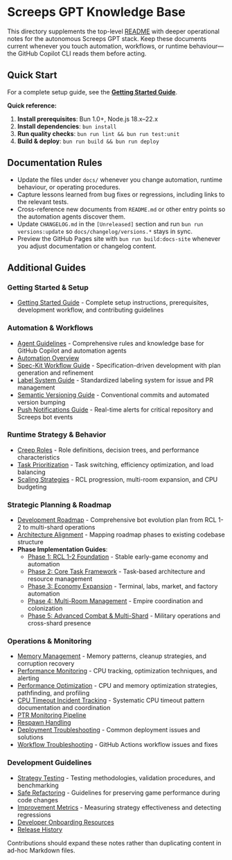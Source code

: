 # Screeps GPT Knowledge Base

This directory supplements the top-level [README](../README.md) with deeper operational notes for the autonomous Screeps GPT
stack. Keep these documents current whenever you touch automation, workflows, or runtime behaviour—the GitHub Copilot CLI reads
them before acting.

## Quick Start

For a complete setup guide, see the **[Getting Started Guide](getting-started.md)**.

**Quick reference:**

1. **Install prerequisites**: Bun 1.0+, Node.js 18.x–22.x
2. **Install dependencies**: `bun install`
3. **Run quality checks**: `bun run lint && bun run test:unit`
4. **Build & deploy**: `bun run build && bun run deploy`

## Documentation Rules

- Update the files under `docs/` whenever you change automation, runtime behaviour, or operating procedures.
- Capture lessons learned from bug fixes or regressions, including links to the relevant tests.
- Cross-reference new documents from `README.md` or other entry points so the automation agents discover them.
- Update `CHANGELOG.md` in the `[Unreleased]` section and run `bun run versions:update` so `docs/changelog/versions.*` stays in sync.
- Preview the GitHub Pages site with `bun run build:docs-site` whenever you adjust documentation or changelog content.

## Additional Guides

### Getting Started & Setup

- [Getting Started Guide](getting-started.md) - Complete setup instructions, prerequisites, development workflow, and contributing guidelines

### Automation & Workflows

- [Agent Guidelines](../AGENTS.md) - Comprehensive rules and knowledge base for GitHub Copilot and automation agents
- [Automation Overview](automation/overview.md)
- [Spec-Kit Workflow Guide](automation/spec-kit-workflow.md) - Specification-driven development with plan generation and refinement
- [Label System Guide](automation/label-system.md) - Standardized labeling system for issue and PR management
- [Semantic Versioning Guide](automation/semantic-versioning-guide.md) - Conventional commits and automated version bumping
- [Push Notifications Guide](automation/push-notifications.md) - Real-time alerts for critical repository and Screeps bot events

### Runtime Strategy & Behavior

- [Creep Roles](runtime/strategy/creep-roles.md) - Role definitions, decision trees, and performance characteristics
- [Task Prioritization](runtime/strategy/task-prioritization.md) - Task switching, efficiency optimization, and load balancing
- [Scaling Strategies](runtime/strategy/scaling-strategies.md) - RCL progression, multi-room expansion, and CPU budgeting

### Strategic Planning & Roadmap

- [Development Roadmap](strategy/roadmap.md) - Comprehensive bot evolution plan from RCL 1-2 to multi-shard operations
- [Architecture Alignment](strategy/architecture.md) - Mapping roadmap phases to existing codebase structure
- **Phase Implementation Guides**:
  - [Phase 1: RCL 1-2 Foundation](strategy/phases/01-foundation.md) - Stable early-game economy and automation
  - [Phase 2: Core Task Framework](strategy/phases/02-core-framework.md) - Task-based architecture and resource management
  - [Phase 3: Economy Expansion](strategy/phases/03-economy-expansion.md) - Terminal, labs, market, and factory automation
  - [Phase 4: Multi-Room Management](strategy/phases/04-multi-room.md) - Empire coordination and colonization
  - [Phase 5: Advanced Combat & Multi-Shard](strategy/phases/05-advanced-combat.md) - Military operations and cross-shard presence

### Operations & Monitoring

- [Memory Management](runtime/operations/memory-management.md) - Memory patterns, cleanup strategies, and corruption recovery
- [Performance Monitoring](runtime/operations/performance-monitoring.md) - CPU tracking, optimization techniques, and alerting
- [Performance Optimization](operations/performance-optimization.md) - CPU and memory optimization strategies, pathfinding, and profiling
- [CPU Timeout Incident Tracking](operations/cpu-timeout-incidents.md) - Systematic CPU timeout pattern documentation and coordination
- [PTR Monitoring Pipeline](operations/stats-monitoring.md)
- [Respawn Handling](operations/respawn-handling.md)
- [Deployment Troubleshooting](operations/deployment-troubleshooting.md) - Common deployment issues and solutions
- [Workflow Troubleshooting](operations/workflow-troubleshooting.md) - GitHub Actions workflow issues and fixes

### Development Guidelines

- [Strategy Testing](runtime/development/strategy-testing.md) - Testing methodologies, validation procedures, and benchmarking
- [Safe Refactoring](runtime/development/safe-refactoring.md) - Guidelines for preserving game performance during code changes
- [Improvement Metrics](runtime/development/improvement-metrics.md) - Measuring strategy effectiveness and detecting regressions
- [Developer Onboarding Resources](../DOCS.md)
- [Release History](changelog/versions.md)

Contributions should expand these notes rather than duplicating content in ad-hoc Markdown files.

```

```
